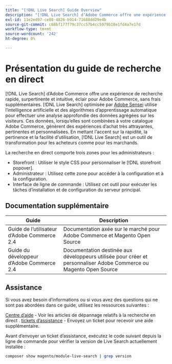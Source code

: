 ```yaml
---
title: "[!DNL Live Search] Guide Overview"
description: "[!DNL Live Search] d’Adobe Commerce offre une expérience de recherche rapide, super pertinente et intuitive."
exl-id: 11e2ed97-ce80-4826-b914-71688dd29e4b
source-git-commit: c68bf177f79c37cc57b4cc5979b18e1fd4a7e17d
workflow-type: tm+mt
source-wordcount: '242'
ht-degree: 0%

---
```


# Présentation du guide de recherche en direct

[!DNL Live Search] d’Adobe Commerce offre une expérience de recherche rapide, surpertinente et intuitive, éclair pour Adobe Commerce, sans frais supplémentaires. [!DNL Live Search] optimisée par [Adobe Sensei](https://www.adobe.com/sensei.html) utilise l’intelligence artificielle et des algorithmes d’apprentissage automatique pour effectuer une analyse approfondie des données agrégées sur les visiteurs. Ces données, lorsqu’elles sont combinées à votre catalogue Adobe Commerce, génèrent des expériences d’achat très attrayantes, pertinentes et personnalisées. En mettant l&#39;accent sur la rapidité, la pertinence et la facilité d&#39;utilisation, [!DNL Live Search] est un outil de transformation pour les acheteurs comme pour les marchands.

La recherche en direct comporte trois zones pour les administrateurs :

* Storefront : Utiliser le style CSS pour personnaliser le [!DNL storefront popover].
* Administrateur : Utilisez cette zone pour accéder à la configuration et à la configuration.
* Interface de ligne de commande : Utilisez cet outil pour exécuter les tâches d’installation et de configuration du serveur principal.

## Documentation supplémentaire

| Guide | Description |
|--- |--- |
| Guide de l’utilisateur d’Adobe Commerce 2.4 | Documentation axée sur le marché pour Adobe Commerce et Magento Open Source |
| Guide du développeur d’Adobe Commerce 2.4 | Documentation destinée aux développeurs utilisée pour créer et personnaliser Adobe Commerce ou Magento Open Source |

## Assistance

Si vous avez besoin d’informations ou si vous avez des questions qui ne sont pas abordées dans ce guide, utilisez les ressources suivantes :

[Centre d’aide](https://experienceleague.adobe.com/docs/commerce-knowledge-base/kb/help-center-guide/magento-help-center-user-guide.html#submit-ticket) - Voir les articles de dépannage relatifs à la recherche en direct .
[tickets d’assistance](https://experienceleague.adobe.com/docs/commerce-knowledge-base/kb/help-center-guide/magento-help-center-user-guide.html#submit-ticket) - Envoyez un ticket pour recevoir une aide supplémentaire.

Avant d’envoyer un ticket d’assistance, exécutez le code suivant depuis la ligne de commande pour vérifier la version de Live Search actuellement installée :

```bash
composer show magento/module-live-search | grep version
```
